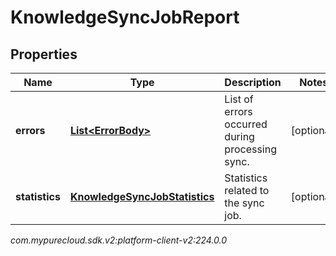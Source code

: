 # KnowledgeSyncJobReport


## Properties

| Name | Type | Description | Notes |
| ------------ | ------------- | ------------- | ------------- |
| **errors** | [**List&lt;ErrorBody&gt;**](ErrorBody) | List of errors occurred during processing sync. |  [optional] |
| **statistics** | [**KnowledgeSyncJobStatistics**](KnowledgeSyncJobStatistics) | Statistics related to the sync job. |  [optional] |




_com.mypurecloud.sdk.v2:platform-client-v2:224.0.0_
